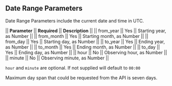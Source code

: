 ## Date Range Parameters

Date Range Parameters include the current date and time in UTC.

|| **Parameter** || **Required** || **Description** ||
|| from_year  || Yes || Starting year, as Number ||
|| from_month  || Yes || Starting month, as Number ||
|| from_day  || Yes || Starting day, as Number ||
|| to_year  || Yes || Ending year, as Number ||
|| to_month  || Yes || Ending month, as Number ||
|| to_day  || Yes || Ending day, as Number ||
|| hour  || No || Observing hour, as Number ||
|| minute  || No || Observing minute, as Number ||

`hour` and `minute` are optional. If not supplied will default to `00:00`

Maximum day span that could be requested from the API is seven days.